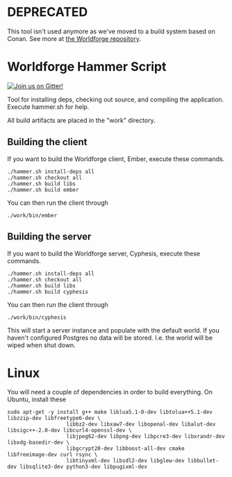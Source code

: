 # DEPRECATED

This tool isn't used anymore as we've moved to a build system based on Conan. See more at [the Worldforge repository](https://github.com/worldforge/worldforge). 

# Worldforge Hammer Script

[![Join us on Gitter!](https://badges.gitter.im/Worldforge.svg)](https://gitter.im/Worldforge/Lobby)

Tool for installing deps, checking out source, and compiling the application.
Execute hammer.sh for help.

All build artifacts are placed in the "work" directory.

## Building the client

If you want to build the Worldforge client, Ember, execute these commands.

```
./hammer.sh install-deps all
./hammer.sh checkout all
./hammer.sh build libs
./hammer.sh build ember
```

You can then run the client through
```
./work/bin/ember
```

## Building the server

If you want to build the Worldforge server, Cyphesis, execute these commands.

```
./hammer.sh install-deps all
./hammer.sh checkout all
./hammer.sh build libs
./hammer.sh build cyphesis
```

You can then run the client through
```
./work/bin/cyphesis
```

This will start a server instance and populate with the default world. If you haven't configured Postgres no data will be stored. I.e. the world will be wiped when shut down.

# Linux

You will need a couple of dependencies in order to build everything. On Ubuntu, install these
```
sudo apt-get -y install g++ make liblua5.1-0-dev libtolua++5.1-dev libzzip-dev libfreetype6-dev \
                   libbz2-dev libxaw7-dev libopenal-dev libalut-dev libsigc++-2.0-dev libcurl4-openssl-dev \
                   libjpeg62-dev libpng-dev libpcre3-dev libxrandr-dev libxdg-basedir-dev \
                   libgcrypt20-dev libboost-all-dev cmake libfreeimage-dev curl rsync \
                   libtinyxml-dev libsdl2-dev libglew-dev libbullet-dev libsqlite3-dev python3-dev libpugixml-dev
```
